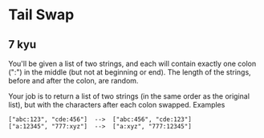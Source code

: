 # Tail Swap
## 7 kyu

You'll be given a list of two strings, and each will contain exactly one colon (":") in the middle (but not at beginning or end). The length of the strings, before and after the colon, are random.

Your job is to return a list of two strings (in the same order as the original list), but with the characters after each colon swapped.
Examples
```
["abc:123", "cde:456"]  -->  ["abc:456", "cde:123"]
["a:12345", "777:xyz"]  -->  ["a:xyz", "777:12345"]
```




